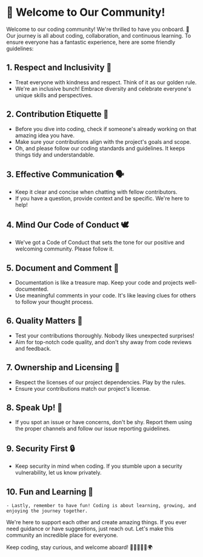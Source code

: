 

# 🤝 Welcome to Our Community!

Welcome to our coding community! We're thrilled to have you onboard. 🌟 Our journey is all about coding, collaboration, and continuous learning. To ensure everyone has a fantastic experience, here are some friendly guidelines:

## 1. **Respect and Inclusivity 🤗**
   - Treat everyone with kindness and respect. Think of it as our golden rule.
   - We're an inclusive bunch! Embrace diversity and celebrate everyone's unique skills and perspectives.

## 2. **Contribution Etiquette 🚀**
   - Before you dive into coding, check if someone's already working on that amazing idea you have.
   - Make sure your contributions align with the project's goals and scope.
   - Oh, and please follow our coding standards and guidelines. It keeps things tidy and understandable.

## 3. **Effective Communication 🗣️**
   - Keep it clear and concise when chatting with fellow contributors.
   - If you have a question, provide context and be specific. We're here to help!

## 4. **Mind Our Code of Conduct 🕊️**
   - We've got a Code of Conduct that sets the tone for our positive and welcoming community. Please follow it.

## 5. **Document and Comment 📝**
   - Documentation is like a treasure map. Keep your code and projects well-documented.
   - Use meaningful comments in your code. It's like leaving clues for others to follow your thought process.

## 6. **Quality Matters 🌟**
   - Test your contributions thoroughly. Nobody likes unexpected surprises!
   - Aim for top-notch code quality, and don't shy away from code reviews and feedback.

## 7. **Ownership and Licensing 📜**
   - Respect the licenses of our project dependencies. Play by the rules.
   - Ensure your contributions match our project's license.

## 8. **Speak Up! 📣**
   - If you spot an issue or have concerns, don't be shy. Report them using the proper channels and follow our issue reporting guidelines.

## 9. **Security First 🔒**
   - Keep security in mind when coding. If you stumble upon a security vulnerability, let us know privately.

## 10. **Fun and Learning 🎉**
    - Lastly, remember to have fun! Coding is about learning, growing, and enjoying the journey together.

We're here to support each other and create amazing things. If you ever need guidance or have suggestions, just reach out. Let's make this community an incredible place for everyone.

Keep coding, stay curious, and welcome aboard! 🚀👩‍💻👨‍💻🌍
